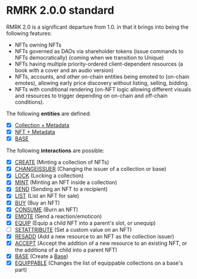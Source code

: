 # RMRK 2.0.0 standard

RMRK 2.0 is a significant departure from 1.0. in that it brings into being the following features:

- NFTs owning NFTs
- NFTs governed as DAOs via shareholder tokens (issue commands to NFTs democratically) (coming when
  we transition to Unique)
- NFTs having multiple priority-ordered client-dependent resources (a book with a cover and an audio
  version)
- NFTs, accounts, and other on-chain entities being emoted to (on-chain emotes), allowing early
  price discovery without listing, selling, bidding.
- NFTs with conditional rendering (on-NFT logic allowing different visuals and resources to trigger
  depending on on-chain and off-chain conditions).

The following **entities** are defined:

- [x] [Collection + Metadata](entities/collection.md)
- [x] [NFT + Metadata](entities/nft.md)
- [x] [BASE](entities/base.md)

The following **interactions** are possible:

- [x] [CREATE](interactions/create.md) (Minting a collection of NFTs)
- [x] [CHANGEISSUER](interactions/changeissuer.md) (Changing the issuer of a collection or base)
- [x] [LOCK](interactions/lock.md) (Locking a collection)
- [x] [MINT](interactions/mint.md) (Minting an NFT inside a collection)
- [x] [SEND](interactions/send.md) (Sending an NFT to a recipient)
- [x] [LIST](interactions/list.md) (List an NFT for sale)
- [x] [BUY](interactions/buy.md) (Buy an NFT)
- [x] [CONSUME](interactions/consume.md) (Burn an NFT)
- [x] [EMOTE](interactions/emote.md) (Send a reaction/emoticon)
- [x] [EQUIP](interactions/equip.md) (Equip a child NFT into a parent's slot, or unequip)
- [ ] [SETATTRIBUTE](interactions/setattribute.md) (Set a custom value on an NFT)
- [x] [RESADD](interactions/resadd.md) (Add a new resource to an NFT as the collection issuer)
- [x] [ACCEPT](interactions/accept.md) (Accept the addition of a new resource to an existing NFT, or
      the additiona of a child into a parent NFT)
- [x] [BASE](interactions/base.md) (Create a [Base](entities/base.md))
- [x] [EQUIPPABLE](interactions/equippable.md) (Changes the list of equippable collections on a
      base's part)
